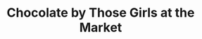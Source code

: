 ---
title: "Chocolate by Those Girls at the Market"
url: /saskatoon/chocolate-by-those-girls-at-the-market/
shop: chocolate
---